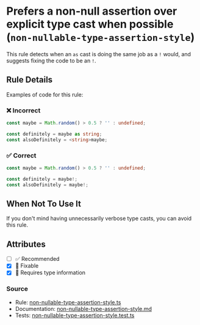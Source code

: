 # Prefers a non-null assertion over explicit type cast when possible (`non-nullable-type-assertion-style`)

This rule detects when an `as` cast is doing the same job as a `!` would, and suggests fixing the code to be an `!`.

## Rule Details

Examples of code for this rule:

<!--tabs-->

### ❌ Incorrect

```ts
const maybe = Math.random() > 0.5 ? '' : undefined;

const definitely = maybe as string;
const alsoDefinitely = <string>maybe;
```

### ✅ Correct

```ts
const maybe = Math.random() > 0.5 ? '' : undefined;

const definitely = maybe!;
const alsoDefinitely = maybe!;
```

## When Not To Use It

If you don't mind having unnecessarily verbose type casts, you can avoid this rule.

## Attributes

- [ ] ✅ Recommended
- [x] 🔧 Fixable
- [x] 💭 Requires type information

### Source

- Rule: [non-nullable-type-assertion-style.ts](https://github.com/typescript-eslint/typescript-eslint/blob/main/packages/eslint-plugin/src/rules/non-nullable-type-assertion-style.ts)
- Documentation: [non-nullable-type-assertion-style.md](https://github.com/typescript-eslint/typescript-eslint/blob/main/packages/eslint-plugin/docs/rules/non-nullable-type-assertion-style.md)
- Tests: [non-nullable-type-assertion-style.test.ts](https://github.com/typescript-eslint/typescript-eslint/blob/main/packages/eslint-plugin/tests/rules/non-nullable-type-assertion-style.test.ts)
